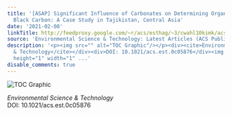 ```yaml
---
title: '[ASAP] Significant Influence of Carbonates on Determining Organic Carbon and
  Black Carbon: A Case Study in Tajikistan, Central Asia'
date: '2021-02-08'
linkTitle: http://feedproxy.google.com/~r/acs/esthag/~3/cwahl10kimk/acs.est.0c05876
source: 'Environmental Science & Technology: Latest Articles (ACS Publications)'
description: '<p><img src="" alt="TOC Graphic"/></p><div><cite>Environmental Science
  & Technology</cite></div><div>DOI: 10.1021/acs.est.0c05876</div><img src="http://feeds.feedburner.com/~r/acs/esthag/~4/cwahl10kimk"
  height="1" width="1" ...'
disable_comments: true
---
```

<p><img src="" alt="TOC Graphic"/></p><div><cite>Environmental Science & Technology</cite></div><div>DOI: 10.1021/acs.est.0c05876</div><img src="http://feeds.feedburner.com/~r/acs/esthag/~4/cwahl10kimk" height="1" width="1" ...